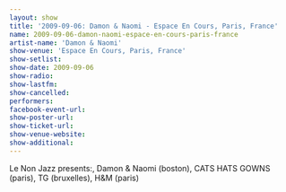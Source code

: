 ```yaml
---
layout: show
title: '2009-09-06: Damon & Naomi - Espace En Cours, Paris, France'
name: 2009-09-06-damon-naomi-espace-en-cours-paris-france
artist-name: 'Damon & Naomi'
show-venue: 'Espace En Cours, Paris, France'
show-setlist: 
show-date: 2009-09-06
show-radio: 
show-lastfm: 
show-cancelled: 
performers: 
facebook-event-url: 
show-poster-url: 
show-ticket-url: 
show-venue-website: 
show-additional: 
---
```


Le Non Jazz presents:, Damon & Naomi (boston), CATS HATS GOWNS (paris), TG (bruxelles), H&M (paris)